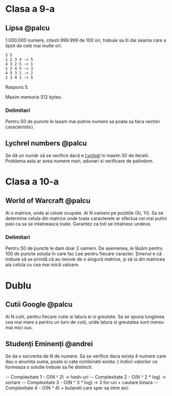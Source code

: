 # Clasa a 9-a

## Lipsa @palcu

1.000.000 numere, citesti 999.999 de 100 ori, trebuie sa iti dai seama care a lipsit de cele mai multe ori.

```
5 5
1 2 3 4 -> 5
4 3 2 5 -> 1
1 2 4 5 -> 3
4 5 3 1 -> 2
2 3 4 1 -> 5
```

Raspuns 5.

Maxim memorie 512 bytes.

### Delimitari

Pentru 50 de puncte le lasam mai putine numere sa poata sa faca vectori caracteristici.

## Lychrel numbers @palcu

Se dă un număr să se verifice dacă e [Lychrel](https://en.wikipedia.org/wiki/Lychrel_number) in maxim 50 de iteratii. Problema asta ar avea numere mari, adunari si verificare de palindom.

# Clasa a 10-a

## World of Warcraft @palcu

Ai o matrice, unde ai celule ocupate. Ai N oameni pe pozitiile (Xi, Yi). Sa se determine celula din matrice unde toate caracterele ar efectua cei mai putini pasi ca sa se intalneasca toate. Garantez ca toti se intalnesc undeva.

### Delimitari

Pentru 50 de puncte le dam doar 2 oameni.
De asemenea, le lăsăm pentru 100 de puncte soluția în care fac Lee pentru fiecare caracter. Șmenul e că trebuie să se prindă că au nevoie de o singură matrice, și să ia din matricea aia celula cu cea mai mică valoare.

# Dublu

## Cutii Google @palcu

Ai N cutii, pentru fiecare cutie ai latura ei si greutate. Sa se spuna lungimea cea mai mare a pentru un turn de cutii, unde latura si greutatea sunt mereu mai mici sus.

## Studenți Eminenți @andrei

Se da o secventa de N de numere. Sa se verifice daca exista 4 numere care dau o anumita suma, poate si cate combinatii exista :)
Indicii valorilor ce formeaza o solutie trebuie sa fie distincti.

-- Complexitate 1 - O(N ^ 2) -> hash-uri
-- Complexitate 2 - O(N ^ 2 * log) -> sortare
-- Complexitate 3 - O(N ^ 3 * log) -> 3 for-uri + cautare binara
-- Complexitate 4 - O(N ^ 4) + bulaneli care sper sa intre aici 

